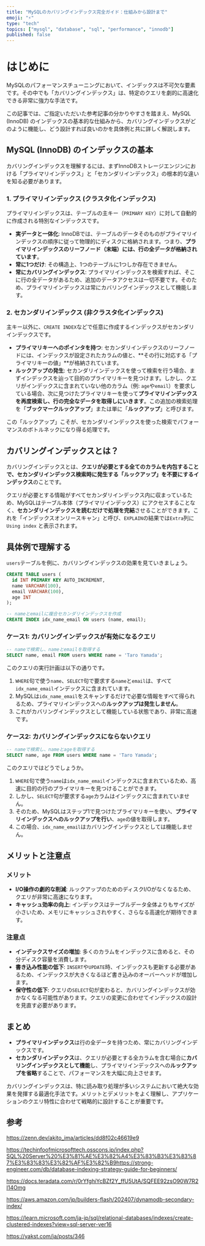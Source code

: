 ```yaml
---
title: "MySQLのカバリングインデックス完全ガイド：仕組みから設計まで"
emoji: "⚡"
type: "tech"
topics: ["mysql", "database", "sql", "performance", "innodb"]
published: false
---
```


# はじめに
MySQLのパフォーマンスチューニングにおいて、インデックスは不可欠な要素です。その中でも「カバリングインデックス」は、特定のクエリを劇的に高速化できる非常に強力な手法です。

この記事では、ご指定いただいた参考記事の分かりやすさを踏まえ、MySQL (InnoDB) のインデックスの基本的な仕組みから、カバリングインデックスがどのように機能し、どう設計すれば良いのかを具体例と共に詳しく解説します。

## MySQL (InnoDB) のインデックスの基本
カバリングインデックスを理解するには、まずInnoDBストレージエンジンにおける「プライマリインデックス」と「セカンダリインデックス」の根本的な違いを知る必要があります。

### 1. プライマリインデックス (クラスタ化インデックス)
プライマリインデックスは、テーブルの主キー（`PRIMARY KEY`）に対して自動的に作成される特別なインデックスです。

- **実データと一体化**: InnoDBでは、テーブルのデータそのものがプライマリインデックスの順序に従って物理的にディスクに格納されます。つまり、**プライマリインデックスのリーフノード（末端）には、行の全データが格納されています**。
- **常に1つだけ**: その構造上、1つのテーブルに1つしか存在できません。
- **常にカバリングインデックス**: プライマリインデックスを検索すれば、そこに行の全データがあるため、追加のデータアクセスは一切不要です。そのため、プライマリインデックスは常にカバリングインデックスとして機能します。

### 2. セカンダリインデックス (非クラスタ化インデックス)
主キー以外に、`CREATE INDEX`などで任意に作成するインデックスがセカンダリインデックスです。

- **プライマリキーへのポインタを持つ**: セカンダリインデックスのリーフノードには、インデックスが設定されたカラムの値と、**その行に対応する「プライマリキーの値」**が格納されています。
- **ルックアップの発生**: セカンダリインデックスを使って検索を行う場合、まずインデックスを辿って目的のプライマリキーを見つけます。しかし、クエリがインデックスに含まれていない他のカラム（例: `age`や`email`）を要求している場合、次に見つけたプライマリキーを使って**プライマリインデックスを再度検索し、行の完全なデータを取得しにいきます**。この追加の検索処理を「**ブックマークルックアップ**」または単に「**ルックアップ**」と呼びます。

この「ルックアップ」こそが、セカンダリインデックスを使った検索でパフォーマンスのボトルネックになり得る処理です。

## カバリングインデックスとは？
カバリングインデックスとは、**クエリが必要とする全てのカラムを内包することで、セカンダリインデックス検索時に発生する「ルックアップ」を不要にするインデックス**のことです。

クエリが必要とする情報がすべてセカンダリインデックス内に収まっているため、MySQLはテーブル本体（プライマリインデックス）にアクセスすることなく、**セカンダリインデックスを読むだけで処理を完結**させることができます。これを「インデックスオンリースキャン」と呼び、`EXPLAIN`の結果では`Extra`列に `Using index` と表示されます。

## 具体例で理解する
`users`テーブルを例に、カバリングインデックスの効果を見ていきましょう。

```sql
CREATE TABLE users (
  id INT PRIMARY KEY AUTO_INCREMENT,
  name VARCHAR(100),
  email VARCHAR(100),
  age INT
);

-- nameとemailに複合セカンダリインデックスを作成
CREATE INDEX idx_name_email ON users (name, email);
```

### ケース1: カバリングインデックスが有効になるクエリ

```sql
-- nameで検索し、nameとemailを取得する
SELECT name, email FROM users WHERE name = 'Taro Yamada';
```

このクエリの実行計画は以下の通りです。
1. `WHERE`句で使う`name`、`SELECT`句で要求する`name`と`email`は、すべて`idx_name_email`インデックスに含まれています。
2. MySQLは`idx_name_email`をスキャンするだけで必要な情報をすべて得られるため、プライマリインデックスへの**ルックアップは発生しません**。
3. これがカバリングインデックスとして機能している状態であり、非常に高速です。

### ケース2: カバリングインデックスにならないクエリ

```sql
-- nameで検索し、nameとageを取得する
SELECT name, age FROM users WHERE name = 'Taro Yamada';
```

このクエリではどうでしょうか。
1. `WHERE`句で使う`name`は`idx_name_email`インデックスに含まれているため、高速に目的の行のプライマリキーを見つけることができます。
2. しかし、`SELECT`句が要求する`age`カラムはインデックスに含まれていません。
3. そのため、MySQLはステップ1で見つけたプライマリキーを使い、**プライマリインデックスへのルックアップを行い**、`age`の値を取得します。
4. この場合、`idx_name_email`はカバリングインデックスとしては機能しません。

## メリットと注意点

### メリット
- **I/O操作の劇的な削減**: ルックアップのためのディスクI/Oがなくなるため、クエリが非常に高速になります。
- **キャッシュ効率の向上**: インデックスはテーブルデータ全体よりもサイズが小さいため、メモリにキャッシュされやすく、さらなる高速化が期待できます。

### 注意点
- **インデックスサイズの増加**: 多くのカラムをインデックスに含めると、その分ディスク容量を消費します。
- **書き込み性能の低下**: `INSERT`や`UPDATE`時、インデックスも更新する必要があるため、インデックスが大きくなるほど書き込みのオーバーヘッドが増加します。
- **保守性の低下**: クエリの`SELECT`句が変わると、カバリングインデックスが効かなくなる可能性があります。クエリの変更に合わせてインデックスの設計を見直す必要があります。

## まとめ
- **プライマリインデックス**は行の全データを持つため、常にカバリングインデックスです。
- **セカンダリインデックス**は、クエリが必要とする全カラムを含む場合に**カバリングインデックスとして機能**し、プライマリインデックスへの**ルックアップを省略**することで、パフォーマンスを大幅に向上させます。

カバリングインデックスは、特に読み取り処理が多いシステムにおいて絶大な効果を発揮する最適化手法です。メリットとデメリットをよく理解し、アプリケーションのクエリ特性に合わせて戦略的に設計することが重要です。

## 参考

https://zenn.dev/akito_ima/articles/dd8f02c46619e9

https://techinfoofmicrosofttech.osscons.jp/index.php?SQL%20Server%20%E3%81%AE%E3%82%A4%E3%83%B3%E3%83%87%E3%83%83%E3%82%AF%E3%82%B9https://strong-engineer.com/db/database-indexing-strategy-guide-for-beginners/

https://docs.teradata.com/r/0rYfghiYcBZf2Y_ffU5UtA/SQFEE92zsO90W7R2I14Omg

https://aws.amazon.com/jp/builders-flash/202407/dynamodb-secondary-index/

https://learn.microsoft.com/ja-jp/sql/relational-databases/indexes/create-clustered-indexes?view=sql-server-ver16

https://yakst.com/ja/posts/346

